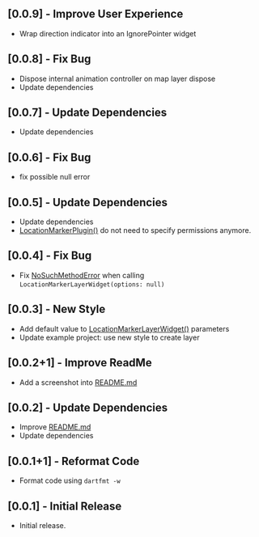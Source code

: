 ## [0.0.9] - Improve User Experience

* Wrap direction indicator into an IgnorePointer widget

## [0.0.8] - Fix Bug

* Dispose internal animation controller on map layer dispose
* Update dependencies

## [0.0.7] - Update Dependencies

* Update dependencies

## [0.0.6] - Fix Bug

* fix possible null error

## [0.0.5] - Update Dependencies

* Update dependencies
* [LocationMarkerPlugin()] do not need to specify permissions anymore.

## [0.0.4] - Fix Bug

* Fix [NoSuchMethodError] when calling `LocationMarkerLayerWidget(options: null)`

## [0.0.3] - New Style

* Add default value to [LocationMarkerLayerWidget()] parameters
* Update example project: use new style to create layer

## [0.0.2+1] - Improve ReadMe

* Add a screenshot into [README.md]

## [0.0.2] - Update Dependencies

* Improve [README.md]
* Update dependencies

## [0.0.1+1] - Reformat Code

* Format code using `dartfmt -w`

## [0.0.1] - Initial Release

* Initial release.

[LocationMarkerLayerWidget()]: https://pub.dev/documentation/flutter_map_location_marker/latest/flutter_map_location_marker/LocationMarkerLayerWidget/LocationMarkerLayerWidget.html
[LocationMarkerPlugin()]: https://pub.dev/documentation/flutter_map_location_marker/latest/flutter_map_location_marker/LocationMarkerPlugin/LocationMarkerPlugin.html
[NoSuchMethodError]: https://api.dart.dev/stable/dart-core/NoSuchMethodError-class.html
[README.md]: https://github.com/tlserver/flutter_map_location_marker/blob/master/README.md
